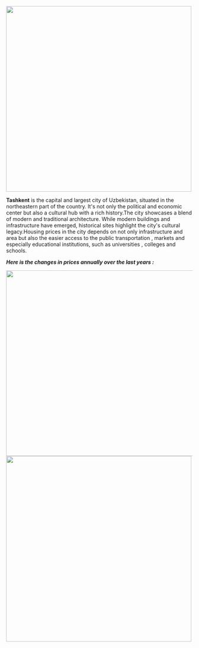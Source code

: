 
<img src="https://github.com/Mukhriddin19980901/Tashkent_housing_price_prediction/blob/main/imgs/Tashkent-Uzbekistan.jpg" width="500" height="500" /> 

**Tashkent** is the capital and largest city of Uzbekistan, situated in the northeastern part of the country. It's not only the political and economic center but also a cultural hub with a rich history.The city showcases a blend of modern and traditional architecture. While modern buildings and infrastructure have emerged, historical sites highlight the city's cultural legacy.Housing prices in the city  depends on not only infrastructure and area but  also the easier access to the public transportation , markets and especially educational institutions, such as universities , colleges and schools.

***Here is the changes in prices annually over the last years :***

<img src="https://github.com/Mukhriddin19980901/Tashkent_housing_price_prediction/blob/main/imgs/annualpricechanges.png" width="800" height="500" /> 



<img src="" width="500" height="500" /> 
